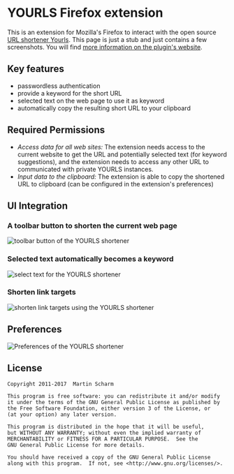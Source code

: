 # YOURLS Firefox extension

This is an extension for Mozilla's Firefox to interact with the open source [URL shortener Yourls](http://yourls.org/).
This page is just a stub and just contains a few screenshots. You will find [more information on the plugin's website](https://binfalse.de/software/browser-extensions/yourls-firefox-webextension/).

## Key features

* passwordless authentication
* provide a keyword for the short URL
* selected text on the web page to use it as keyword
* automatically copy the resulting short URL to your clipboard


## Required Permissions

* *Access data for all web sites:* The extension needs access to the current website to get the URL and potentially selected text (for keyword suggestions), and the extension needs to access any other URL to communicated with private YOURLS instances.
* *Input data to the clipboard:* The extension is able to copy the shortened URL to clipboard (can be configured in the extension's preferences) 

## UI Integration

### A toolbar button to shorten the current web page

![toolbar button of the YOURLS shortener](https://binfalse.de/assets/media/pics/2017/yourls-firefox/popup.png)

### Selected text automatically becomes a keyword

![select text for the YOURLS shortener](https://binfalse.de/assets/media/pics/2017/yourls-firefox/selection.png)

### Shorten link targets

![shorten link targets using the YOURLS shortener](https://binfalse.de/assets/media/pics/2017/yourls-firefox/link.png)


## Preferences

![Preferences of the YOURLS shortener](https://binfalse.de/assets/media/pics/2017/yourls-firefox/preferences.png)


## License

    Copyright 2011-2017  Martin Scharm
    
    This program is free software: you can redistribute it and/or modify
    it under the terms of the GNU General Public License as published by
    the Free Software Foundation, either version 3 of the License, or
    (at your option) any later version.

    This program is distributed in the hope that it will be useful,
    but WITHOUT ANY WARRANTY; without even the implied warranty of
    MERCHANTABILITY or FITNESS FOR A PARTICULAR PURPOSE.  See the
    GNU General Public License for more details.

    You should have received a copy of the GNU General Public License
    along with this program.  If not, see <http://www.gnu.org/licenses/>.


